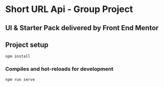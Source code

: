 # Short URL Api - Group Project

## UI & Starter Pack delivered by Front End Mentor
## Project setup

```
npm install
```

### Compiles and hot-reloads for development

```
npm run serve
```
